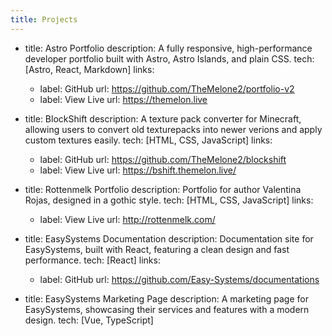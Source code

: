 ```yaml
---
title: Projects
---
```

- title: Astro Portfolio
  description: A fully responsive, high-performance developer portfolio built with Astro, Astro Islands, and plain CSS.
  tech: [Astro, React, Markdown]
  links:
    - label: GitHub
      url: https://github.com/TheMelone2/portfolio-v2
    - label: View Live
      url: https://themelon.live

- title: BlockShift
  description: A texture pack converter for Minecraft, allowing users to convert old texturepacks into newer verions and apply custom textures easily.
  tech: [HTML, CSS, JavaScript]
  links:
    - label: GitHub
      url: https://github.com/TheMelone2/blockshift
    - label: View Live
      url: https://bshift.themelon.live/

- title: Rottenmelk Portfolio
  description: Portfolio for author Valentina Rojas, designed in a gothic style.
  tech: [HTML, CSS, JavaScript]
  links:
    - label: View Live
      url: http://rottenmelk.com/

- title: EasySystems Documentation
  description: Documentation site for EasySystems, built with React, featuring a clean design and fast performance.
  tech: [React]
  links:
    - label: GitHub
      url: https://github.com/Easy-Systems/documentations

- title: EasySystems Marketing Page
  description: A marketing page for EasySystems, showcasing their services and features with a modern design.
  tech: [Vue, TypeScript]
  